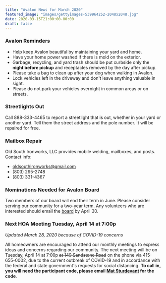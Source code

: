 ```yaml
---
title: "Avalon News for March 2020"
featured_image: "images/gettyimages-539964252-2048x2048.jpg"
date: 2020-03-15T21:00:00-00:00
draft: false
---
```


### Avalon Reminders

* Help keep Avalon beautiful by maintaining your yard and home.
* Have your home power washed if there is mold on the exterior.
* Garbage, recycling, and yard trash should be put curbside only the **night before pickup** and receptacles removed by the day after pickup.
* Please take a bag to clean up after your dog when walking in Avalon.
* Lock vehicles left in the driveway and don't leave anything valuable in sight.
* Please do not park your vehicles overnight in common areas or on streets.

### Streetlights Out

Call 888-333-4465 to report a streetlight that is out, whether in your yard or another yard. Tell them the street address and the pole number. It will be repaired for free.

### Mailbox Repair

Old South Ironworks, LLC provides mobile welding, mailboxes, and posts. Contact info:
* [oldsouthironworks@gmail.com](mailto:oldsouthironworks@gmail.com)
* (803) 295-2748
* (803) 331-4367

### Nominations Needed for Avalon Board

Two members of our board will end their term in June. Please consider serving our community for a two-year term. Any volunteers who are interested should email the [board](mailto:avalonhoa2@gmail.com) by April 30.

### Next HOA Meeting Tuesday, April 14 at 7:00p
*Updated March 28, 2020 because of COVID-19 concerns*

All homeowners are encouraged to attend our monthly meetings to express ideas and concerns regarding our community. The next meeting will be on Tuesday, April 14 at 7:00p ~~at 149 Sandstone Road~~ on the phone via 415-655-0002, due to the current outbreak of COVID-19 and in accordance with the federal and state government's requests for social distancing. **To call in, you will need the participant code, please email [Mat Sturdevant](mailto:mathew.sturdevant@gmail.com) for the code**.
